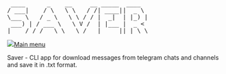 <pre> ____      _    __     __ _____  ____
/ ___|    / \   \ \   / /| ____||  _ \ 
\___ \   / _ \   \ \ / / |  _|  | |_) | 
 ___) | / ___ \   \ V /  | |___ |  _ < 
|____/ /_/   \_\   \_/   |_____||_| \_\  </pre>

<a href="https://iimg.su/i/DY7ami"><img src="https://s.iimg.su/s/08/Nwy2cjDuHkfK2b0KTb4MiK9oF3FwK1o3ri5zqmmK.png">Main menu</a>

Saver - CLI app for download messages from telegram chats and channels and save it in .txt format.
